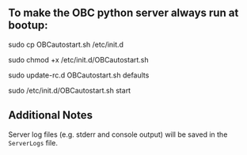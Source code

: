 ﻿## To make the OBC python server always run at bootup:

sudo cp OBCautostart.sh /etc/init.d

sudo chmod +x /etc/init.d/OBCautostart.sh

sudo update-rc.d OBCautostart.sh defaults

sudo /etc/init.d/OBCautostart.sh start

## Additional Notes
Server log files (e.g. stderr and console output) will be saved in the `ServerLogs` file.